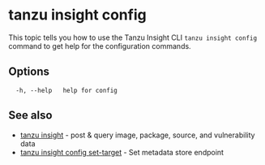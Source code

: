 # tanzu insight config

This topic tells you how to use the Tanzu Insight CLI 
`tanzu insight config` command to get help for the configuration commands.

## <a id='options'></a>Options

```console
  -h, --help   help for config
```

## <a id='see-also'></a>See also

* [tanzu insight](tanzu_insight.hbs.md)	 - post & query image, package, source, and vulnerability data
* [tanzu insight config set-target](tanzu_insight_config_set-target.hbs.md)	 - Set metadata store endpoint
